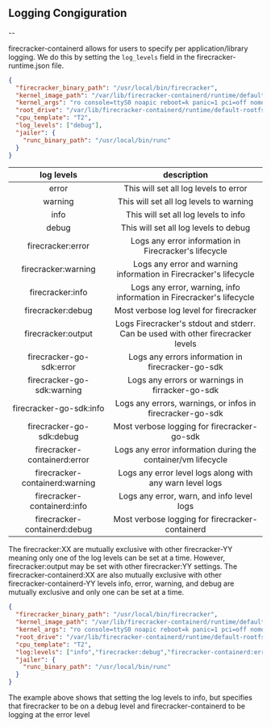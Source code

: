 ## Logging Congiguration
--

firecracker-containerd allows for users to specify per application/library
logging. We do this by setting the `log_levels` field in the
firecracker-runtime.json file.

```json
{
  "firecracker_binary_path": "/usr/local/bin/firecracker",
  "kernel_image_path": "/var/lib/firecracker-containerd/runtime/default-vmlinux.bin",
  "kernel_args": "ro console=ttyS0 noapic reboot=k panic=1 pci=off nomodules systemd.unified_cgroup_hierarchy=0 systemd.journald.forward_to_console systemd.unit=firecracker.target init=/sbin/overlay-init",
  "root_drive": "/var/lib/firecracker-containerd/runtime/default-rootfs.img",
  "cpu_template": "T2",
  "log_levels": ["debug"],
  "jailer": {
    "runc_binary_path": "/usr/local/bin/runc"
  }
}
```

| log levels                     | description                                                                     |
| :---------------------------:  | :-----------------------------------------------------------------------------: |
| error                          | This will set all log levels to error                                           |
| warning                        | This will set all log levels to warning                                         |
| info                           | This will set all log levels to info                                            |
| debug                          | This will set all log levels to debug                                           |
| firecracker:error              | Logs any error information in Firecracker's lifecycle                           |
| firecracker:warning            | Logs any error and warning information in Firecracker's lifecycle               |
| firecracker:info               | Logs any error, warning, info information in Firecracker's lifecycle            |
| firecracker:debug              | Most verbose log level for firecracker                                          |
| firecracker:output             | Logs Firecracker's stdout and stderr. Can be used with other firecracker levels |
| firecracker-go-sdk:error       | Logs any errors information in firecracker-go-sdk                               |
| firecracker-go-sdk:warning     | Logs any errors or warnings in firracker-go-sdk                                 |
| firecracker-go-sdk:info        | Logs any errors, warnings, or infos in firecracker-go-sdk                       |
| firecracker-go-sdk:debug       | Most verbose logging for firecracker-go-sdk                                     |
| firecracker-containerd:error   | Logs any error information during the container/vm lifecycle                    |
| firecracker-containerd:warning | Logs any error level logs along with any warn level logs                        |
| firecracker-containerd:info    | Logs any error, warn, and info level logs                                       |
| firecracker-containerd:debug   | Most verbose logging for firecracker-containerd                                 |

The firecracker:XX are mutually exclusive with other firecracker-YY meaning only one of the log levels can be set at a time.
However, firecracker:output may be set with other firecracker:YY settings.
The firecracker-containerd:XX are also mutually exclusive with other firecracker-containerd-YY levels
info, error, warning, and debug are mutually exclusive and only one can be set at a time.

```json
{
  "firecracker_binary_path": "/usr/local/bin/firecracker",
  "kernel_image_path": "/var/lib/firecracker-containerd/runtime/default-vmlinux.bin",
  "kernel_args": "ro console=ttyS0 noapic reboot=k panic=1 pci=off nomodules systemd.unified_cgroup_hierarchy=0 systemd.journald.forward_to_console systemd.unit=firecracker.target init=/sbin/overlay-init",
  "root_drive": "/var/lib/firecracker-containerd/runtime/default-rootfs.img",
  "cpu_template": "T2",
  "log:levels": ["info","firecracker:debug","firecracker-containerd:error"],
  "jailer": {
    "runc_binary_path": "/usr/local/bin/runc"
  }
}
```

The example above shows that setting the log levels to info, but specifies that
firecracker to be on a debug level and firecracker-containerd to be logging at
the error level
